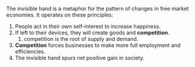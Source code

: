 The invisible hand is a metaphor for the pattern of changes in free market economies. It operates on these principles:

1. People act in their own self-interest to increase happiness.
2. If left to their devices, they will create goods and **competition**.
	1. competition is the root of supply and demand.
3. **Competition** forces businesses to make more full employment and efficiencies.
4. The invisible hand spurs net positive gain in society.
